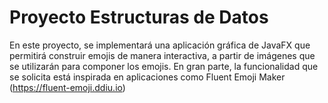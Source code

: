 # Proyecto Estructuras de Datos
En este proyecto, se implementará una aplicación gráfica de JavaFX que permitirá construir emojis de manera interactiva, a partir de imágenes que se utilizarán para componer los emojis. En gran parte, la funcionalidad que se solicita está inspirada en aplicaciones como Fluent Emoji Maker (https://fluent-emoji.ddiu.io)
